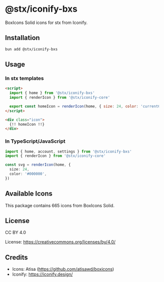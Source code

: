 # @stx/iconify-bxs

BoxIcons Solid icons for stx from Iconify.

## Installation

```bash
bun add @stx/iconify-bxs
```

## Usage

### In stx templates

```html
<script>
  import { home } from '@stx/iconify-bxs'
  import { renderIcon } from '@stx/iconify-core'

  export const homeIcon = renderIcon(home, { size: 24, color: 'currentColor' })
</script>

<div class="icon">
  {!! homeIcon !!}
</div>
```

### In TypeScript/JavaScript

```typescript
import { home, account, settings } from '@stx/iconify-bxs'
import { renderIcon } from '@stx/iconify-core'

const svg = renderIcon(home, {
  size: 24,
  color: '#000000',
})
```

## Available Icons

This package contains 665 icons from BoxIcons Solid.

## License

CC BY 4.0

License: https://creativecommons.org/licenses/by/4.0/

## Credits

- Icons: Atisa (https://github.com/atisawd/boxicons)
- Iconify: https://iconify.design/
